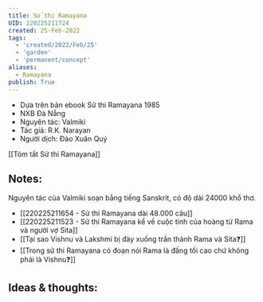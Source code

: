 ```yaml
---
title: Sử thi Ramayana
UID: 220225211724
created: 25-Feb-2022
tags:
  - 'created/2022/Feb/25'
  - 'garden'
  - 'permanent/concept'
aliases:
  - Ramayana
publish: True
---
```

- Dựa trên bản ebook Sử thi Ramayana 1985
- NXB Đà Nẵng
- Nguyên tác: Valmiki
- Tác giả: R.K. Narayan
- Người dịch: Đào Xuân Quý

[[Tóm tắt Sử thi Ramayana]]

## Notes:
Nguyên tác của Valmiki soạn bằng tiếng Sanskrit, có độ dài 24000 khổ thơ.
- [[220225211654 - Sử thi Ramayana dài 48.000 câu]]
- [[220225211523 - Sử thi Ramayana kể về cuộc tình của hoàng tử Rama và người vợ Sita]]
- [[Tại sao Vishnu và Lakshmi bị đày xuống trần thành Rama và Sita❓]]
- [[Trong sử thi Ramayana có đoạn nói Rama là đấng tối cao chứ không phải là Vishnu❓]]

## Ideas & thoughts:


